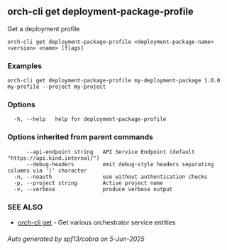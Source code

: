 ## orch-cli get deployment-package-profile

Get a deployment profile

```
orch-cli get deployment-package-profile <deployment-package-name> <version> <name> [flags]
```

### Examples

```
orch-cli get deployment-package-profile my-deployment-package 1.0.0 my-profile --project my-project
```

### Options

```
  -h, --help   help for deployment-package-profile
```

### Options inherited from parent commands

```
      --api-endpoint string   API Service Endpoint (default "https://api.kind.internal/")
      --debug-headers         emit debug-style headers separating columns via '|' character
  -n, --noauth                use without authentication checks
  -p, --project string        Active project name
  -v, --verbose               produce verbose output
```

### SEE ALSO

* [orch-cli get](orch-cli_get.md)	 - Get various orchestrator service entities

###### Auto generated by spf13/cobra on 5-Jun-2025
